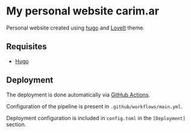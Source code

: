 # My personal website carim.ar

Personal website created using [hugo](https://gohugo.io/) and [LoveIt](https://hugoloveit.com/) theme.

## Requisites

* [Hugo](https://gohugo.io/)

## Deployment

The deployment is done automatically via [GitHub Actions](https://github.com/features/actions).

Configuration of the pipeline is present in `.github/workflows/main.yml`.

Deployment configuration is included in `config.toml` in the `[Deployment]` section.